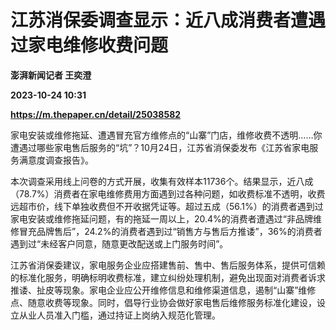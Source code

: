 # 江苏消保委调查显示：近八成消费者遭遇过家电维修收费问题
**澎湃新闻记者 王奕澄**

**2023-10-24 10:31**

**https://m.thepaper.cn/detail/25038582**

家电安装或维修拖延、遭遇冒充官方维修点的“山寨”门店，维修收费不透明……你遭遇过哪些家电售后服务的“坑”？10月24日，江苏省消保委发布《江苏省家电服务满意度调查报告》。

本次调查采用线上问卷的方式开展，收集有效样本11736个。结果显示，近八成（78.7%）消费者在家电维修费用方面遇到过各种问题，如收费标准不透明，收费远超市价，线下单独收费但不开收据凭证等。超过五成（56.1%）的消费者遇到过家电安装或维修拖延问题，有的拖延一周以上，20.4%的消费者遭遇过“非品牌维修冒充品牌售后”，24.2%的消费者遇到过“销售方与售后方推诿”，36%的消费者遇到过“未经客户同意，随意更改配送或上门服务时间”。

江苏省消保委建议，家电服务企业应搭建售前、售中、售后服务体系，提供可信赖的标准化服务，明确标明收费标准，建立纠纷处理机制，避免出现面对消费者诉求推诿、扯皮等现象。家电企业应公开维修信息和维修渠道信息，遏制“山寨”维修点、随意收费等现象。同时，倡导行业协会做好家电售后维修服务标准化建设，设立从业人员准入门槛，通过持证上岗纳入规范化管理。
